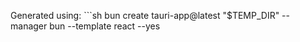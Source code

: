 Generated using: ```sh
bun create tauri-app@latest "$TEMP_DIR" --manager bun --template react --yes
```
